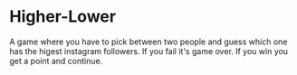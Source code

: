 # Higher-Lower
A game where you have to pick between two people and guess which one has the higest instagram followers. If you fail it's game over. If you win you get a point and continue.
